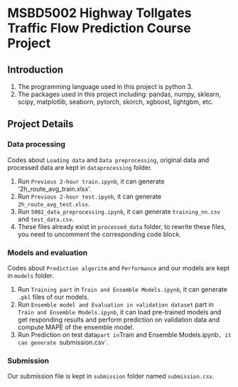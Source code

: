 # MSBD5002 Highway Tollgates Traffic Flow Prediction Course Project
## Introduction
1. The programming language used in this project is python 3.
2. The packages used in this project including: pandas, numpy, sklearn, scipy, matplotlib, seaborn, pytorch, skorch, xgboost, lightgbm, etc.
## Project Details
### Data processing
Codes about `Loading data` and `Data preprocessing`, original data and processed data are kept in `dataprocessing` folder.
1. Run `Previous 2-hour train.ipynb`, it can generate '2h_route_avg_train.xlsx'.
2. Run `Previous 2-hour test.ipynb`, it can generate `2h_route_avg_test.xlsx`.
3. Run `5002_data_preprocessing.ipynb`, it can generate `training_nn.csv` and `test_data.csv`.
4. These files already exist in `processed_data` folder, to rewrite these files, you need to uncomment the corresponding code block.
### Models and evaluation
Codes about `Prediction algoritm` and `Performance` and our models are kept in `models` folder.
1. Run `Training part` in `Train and Ensemble Models.ipynb`, it can generate `.pkl` files of our models.
2. Run `Ensemble model and Evaluation in validation dataset` part in `Train and Ensemble Models.ipynb`, it can load pre-trained models and get responding results and perform prediction on validation data and compute MAPE of the ensemble model.
3. Run  Prediction on test data` part in `Train and Ensemble Models.ipynb`, it can generate `submission.csv`.

### Submission
Our submission file is kept in `submission` folder named `submission.csv`.
